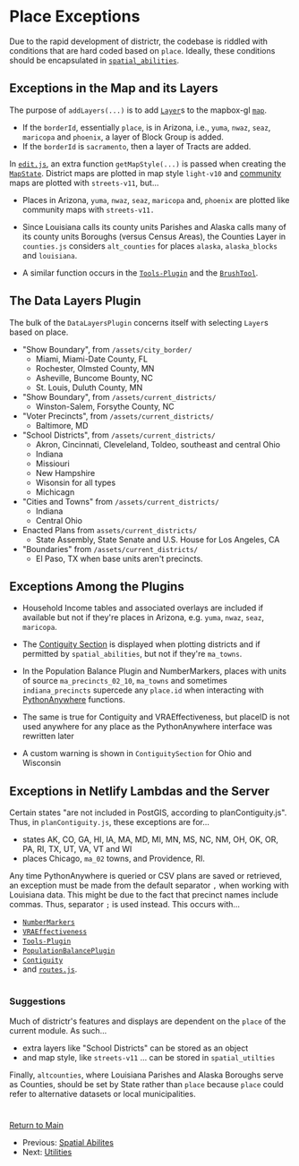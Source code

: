 # Place Exceptions

Due to the rapid development of districtr, the codebase is
riddled with conditions that are hard coded based on `place`. Ideally,
these conditions should be encapsulated in [`spatial_abilities`]. 

## Exceptions in the Map and its Layers

The purpose of `addLayers(...)` is to add [`Layer`]s to the
mapbox-gl [`map`]. 
- If the `borderId`, essentially `place`, is in Arizona, i.e., `yuma`,
`nwaz`, `seaz`, `maricopa` and `phoenix`, a layer of Block Group is
added.
- If the `borderId` is `sacramento`, then a layer of Tracts are added. 

In [`edit.js`], an extra function `getMapStyle(...)` is passed when
creating the [`MapState`]. District maps are plotted in map style
`light-v10` and [community] maps are plotted with `streets-v11`, but...
- Places in Arizona, `yuma`, `nwaz`, `seaz`, `maricopa` and,
`phoenix` are plotted like community maps with `streets-v11.`

- Since Louisiana calls its county units Parishes and Alaska calls
many of its county units Boroughs (versus Census Areas), the Counties
Layer in `counties.js` considers `alt_counties` for places `alaska`,
`alaska_blocks` and `louisiana`. 
- A similar function occurs in the [`Tools-Plugin`] and the
[`BrushTool`]. 

## The Data Layers Plugin

The bulk of the `DataLayersPlugin` concerns itself with selecting
`Layer`s based on place. 

- "Show Boundary", from `/assets/city_border/`
  - Miami, Miami-Date County, FL
  - Rochester, Olmsted County, MN
  - Asheville, Buncome Bounty, NC
  - St. Louis, Duluth County, MN
- "Show Boundary", from `/assets/current_districts/`
  - Winston-Salem, Forsythe County, NC 
- "Voter Precincts", from `/assets/current_districts/`
  - Baltimore, MD
- "School Districts", from `/assets/current_districts/`
  - Akron, Cincinnati, Cleveleland, Toldeo, southeast and central Ohio
  - Indiana
  - Missiouri
  - New Hampshire
  - Wisonsin for all types
  - Michicagn 
- "Cities and Towns" from `/assets/current_districts/`
  - Indiana
  - Central Ohio 
- Enacted Plans from `assets/current_districts/`
  - State Assembly, State Senate and U.S. House for Los Angeles, CA
- "Boundaries" from `/assets/current_districts/`
  - El Paso, TX when base units aren't precincts.

## Exceptions Among the Plugins

- Household Income tables and associated overlays are included if
available but not if they're places in Arizona, e.g. `yuma`, `nwaz`,
`seaz`, `maricopa`.

- The [Contiguity Section] is displayed when plotting districts and if
permitted by `spatial_abilities`, but not if they're `ma_towns`. 
- In the Population Balance Plugin and NumberMarkers, places with
units of source `ma_precincts_02_10`, `ma_towns` and sometimes 
`indiana_precincts` supercede any `place.id` when interacting with 
[PythonAnywhere] functions. 
- The same is true for Contiguity and VRAEffectiveness, but placeID is
not used anywhere for any place as the PythonAnywhere interface was
rewritten later
- A custom warning is shown in `ContiguitySection` for Ohio and 
Wisconsin

## Exceptions in Netlify Lambdas and the Server

Certain states "are not included in PostGIS, according to
planContiguity.js". Thus, in `planContiguity.js`, these exceptions are
for...
- states AK, CO, GA, HI, IA, MA, MD, MI, MN, MS, NC, NM, OH, OK,
OR, PA, RI, TX, UT, VA, VT and WI
- places Chicago, `ma_02` towns, and Providence, RI. 

Any time PythonAnywhere is queried or CSV plans are saved or retrieved,
an exception must be made from the default separator `,` when working
with  Louisiana data. This might be due to the fact that precinct names
include commas. Thus, separator `;` is used instead. This occurs with...
- [`NumberMarkers`]
- [`VRAEffectiveness`]
- [`Tools-Plugin`]
- [`PopulationBalancePlugin`]
- [`Contiguity`]
- and [`routes.js`].

# #

### Suggestions

Much of districtr's features and displays are dependent on the `place`
of the current module. As such...
- extra layers like "School Districts" can be stored as an object
- and map style, like `streets-v11`
... can be stored in `spatial_utilties`

Finally, `altcounties`, where Louisiana Parishes and Alaska Boroughs
serve as Counties, should be set by State rather than `place` because
`place` could refer to alternative datasets or local municipalities.

# # 

[Return to Main](../README.md)
- Previous: [Spatial Abilites](./10spatialabilities/spatialabilities.md)
- Next: [Utilities](./10spatialabilities/utils.md)

# #


[`Layer`]: ../02editormap/layer.md
[`map`]: ../02editormap/map.md
[`MapState`]: ../02editormap/map.md
[`edit.js`]: ../02editormap/editor.md
[`NumberMarkers`]: ../02editormap/numbermarkers.md

[`Tools-Plugin`]: ../03toolsplugins/toolsplugin.md
[`BrushTool`]: ../03toolsplugins/brusherasetools.md
[`Tools-Plugin`]: ../03toolsplugins/toolsplugin.md

[Contiguity Section]: ../04drawing/contiguity.md
[`Contiguity`]: ../04drawing/contiguity.md

[community]: ../05landmarks/coi.md

[`DataLayersPlugin`]: ../06charts/datalayersplugin.md
[`VRAEffectiveness`]: ../06charts/vra.md
[`PopulationBalancePlugin`]: ../06charts/popbalanceplugin.md

[PythonAnywhere]: ../09deployment/districtreda.md
[`routes.js`]: ../09deployment/routes.md

[`spatial_abilities`]: ../10spatialabilities/spatialabilities.md






